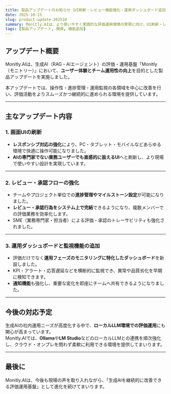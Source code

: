 ```yaml
---
title: 製品アップデートのお知らせ（UI刷新・レビュー機能強化・運用ダッシュボード追加）
date: 2025-10-15
slug: product-update-202510
summary: Monitly.AIは、より使いやすく実践的な評価運用環境の実現に向け、UI刷新・レビュー/承認フロー強化・運用ダッシュボードの追加を行いました。ローカルLLM連携にも対応予定です。
tags: [製品アップデート, 開発, 機能追加]
---
```


## アップデート概要
Monitly.AIは、生成AI（RAG・AIエージェント）の評価・運用基盤「Monitly（モニトリー）」において、**ユーザー体験とチーム運用性の向上**を目的とした製品アップデートを実施しました。

本アップデートでは、操作性・進捗管理・運用監視の各領域を中心に改善を行い、評価活動をよりスムーズかつ継続的に進められる環境を提供しています。

---

## 主なアップデート内容

### 1. 画面UIの刷新  
- **レスポンシブ対応の強化**により、PC・タブレット・モバイルなどあらゆる環境で快適に操作可能になりました。  
- **AIの専門家でない業務ユーザーでも直感的に扱えるUI**へと刷新し、より現場で使いやすい設計を実現しています。

---

### 2. レビュー・承認フローの強化  
- チームやプロジェクト単位での**進捗管理やマイルストーン設定**が可能になりました。  
- **レビュー・承認行為をシステム上で完結**できるようになり、複数メンバーでの評価業務を効率化します。  
- SME（業務専門家・担当者）による評価・承認のトレーサビリティも強化されました。

---

### 3. 運用ダッシュボードと監視機能の追加  
- 評価だけでなく**運用フェーズのモニタリングに特化したダッシュボード**を新設しました。  
- KPI・アラート・応答遅延などを横断的に監視でき、異常や品質劣化を早期に検知できます。  
- **通知機能**も強化し、重要な変化を即座にチームへ共有できるようになりました。

---

## 今後の対応予定
生成AIの社内運用ニーズが高度化する中で、**ローカルLLM環境での評価運用**にも関心が高まっています。  
Monitly.AIでは、**Ollama**や**LM Studio**などのローカルLLMとの連携を順次強化し、クラウド・オンプレを問わず柔軟に利用できる環境を提供してまいります。

---

## 最後に
Monitly.AIは、今後も現場の声を取り入れながら、「生成AIを継続的に改善できる評価運用基盤」として進化を続けてまいります。  
